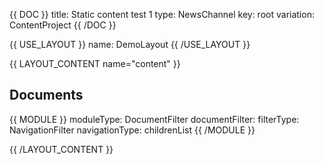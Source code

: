 {{ DOC }}
title: Static content test 1
type: NewsChannel
key: root
variation: ContentProject
{{ /DOC }}

{{ USE_LAYOUT }}
  name: DemoLayout
{{ /USE_LAYOUT }}

{{ LAYOUT_CONTENT name="content" }}

## Documents
{{ MODULE }}
  moduleType: DocumentFilter
  documentFilter:
    filterType: NavigationFilter
    navigationType: childrenList
{{ /MODULE }}

{{ /LAYOUT_CONTENT }} 

